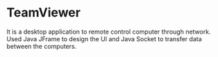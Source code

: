# TeamViewer
It is a desktop application to remote control computer through network. Used Java JFrame to design the UI and Java Socket to transfer data between the computers.
